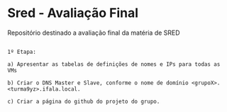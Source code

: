 # Sred - Avaliação Final

Repositório destinado a avaliação final da matéria de SRED
```

1º Etapa:

a) Apresentar as tabelas de definições de nomes e IPs para todas as VMs

b) Criar o DNS Master e Slave, conforme o nome de domínio <grupoX>.<turma9yz>.ifala.local.
  
c) Criar a página do github do projeto do grupo.
  ````
